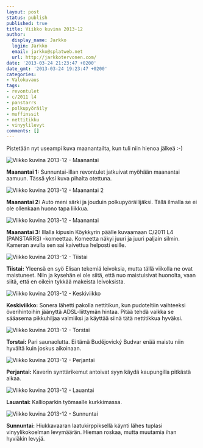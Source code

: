 ```yaml
---
layout: post
status: publish
published: true
title: Viikko kuvina 2013-12
author:
  display_name: Jarkko
  login: Jarkko
  email: jarkko@splatweb.net
  url: http://jarkkotervonen.com/
date: '2013-03-24 21:23:47 +0200'
date_gmt: '2013-03-24 19:23:47 +0200'
categories:
- Valokuvaus
tags:
- revontulet
- c/2011 l4
- panstarrs
- polkupyöräily
- muffinssit
- nettitikku
- vinyylilevyt
comments: []
---
```

Pistetään nyt useampi kuva maanantailta, kun tuli niin hienoa jälkeä :-)

<amp-img alt="Viikko kuvina 2013-12 - Maanantai" src="/assets/img/posts/2013-10-02-revontulet-kempele.jpg" layout="responsive" width="4" height="3">
  <noscript><img alt="Viikko kuvina 2013-12 - Maanantai" src="/assets/img/posts/2013-10-02-revontulet-kempele.jpg" /></noscript>
</amp-img>

__Maanantai 1:__ Sunnuntai-illan revontulet jatkuivat myöhään maanantai aamuun. Tässä yksi kuva pihalta otettuna.

<amp-img alt="Viikko kuvina 2013-12 - Maanantai 2" src="/assets/img/posts/2013-12-ma.jpg" layout="responsive" width="4" height="3">
  <noscript><img alt="Viikko kuvina 2013-12 - Maanantai 2" src="/assets/img/posts/2013-12-ma.jpg" /></noscript>
</amp-img>

__Maanantai 2:__ Auto meni särki ja jouduin polkupyöräilijäksi. Tällä ilmalla se ei ole ollenkaan huono tapa liikkua.

<amp-img alt="Viikko kuvina 2013-12 - Maanantai" src="/assets/img/posts/c-2011-l4-anstarrs-1.jpg" layout="responsive" width="4" height="3">
  <noscript><img alt="Viikko kuvina 2013-12 - Maanantai" src="/assets/img/posts/c-2011-l4-anstarrs-1.jpg" /></noscript>
</amp-img>

__Maanantai 3:__ Illalla kipusin Köykkyrin päälle kuvaamaan C/2011 L4 (PANSTARRS) -komeettaa. Komeetta näkyi juuri ja juuri paljain silmin. Kameran avulla sen sai kaivettua helposti esille.</p>

<amp-img alt="Viikko kuvina 2013-12 - Tiistai" src="/assets/img/posts/2013-12-ti.jpg" layout="responsive" width="4" height="3">
  <noscript><img alt="Viikko kuvina 2013-12 - Tiistai" src="/assets/img/posts/2013-12-ti.jpg" /></noscript>
</amp-img>

__Tiistai:__ Yleensä en syö Elisan tekemiä leivoksia, mutta tällä viikolla ne ovat maistuneet. Niin ja kysehän ei ole siitä, että nuo maistuisivat huonolta, vaan siitä, että en oikein tykkää makeista leivoksista.

<amp-img alt="Viikko kuvina 2013-12 - Keskiviikko" src="/assets/img/posts/2013-12-ke.jpg" layout="responsive" width="4" height="3">
  <noscript><img alt="Viikko kuvina 2013-12 - Keskiviikko" src="/assets/img/posts/2013-12-ke.jpg" /></noscript>
</amp-img>

__Keskiviikko:__ Sonera lähetti pakolla nettitikun, kun pudoteltiin vaihteeksi överihintoihin jäänyttä ADSL-liittymän hintaa. Pitää tehdä vaikka se sääasema pikkuhiljaa valmiiksi ja käyttää siinä tätä nettitikkua hyväksi.

<amp-img alt="Viikko kuvina 2013-12 - Torstai" src="/assets/img/posts/2013-12-to.jpg" layout="responsive" width="4" height="3">
  <noscript><img alt="Viikko kuvina 2013-12 - Torstai" src="/assets/img/posts/2013-12-to.jpg" /></noscript>
</amp-img>

__Torstai:__ Pari saunaolutta. Ei tämä Budějovický Budvar enää maistu niin hyvältä kuin joskus aikoinaan.

<amp-img alt="Viikko kuvina 2013-12 - Perjantai" src="/assets/img/posts/2013-12-pe.jpg" layout="responsive" width="4" height="3">
  <noscript><img alt="Viikko kuvina 2013-12 - Perjantai" src="/assets/img/posts/2013-12-pe.jpg" /></noscript>
</amp-img>

__Perjantai:__ Kaverin synttärikemut antoivat syyn käydä kaupungilla pitkästä aikaa.

<amp-img alt="Viikko kuvina 2013-12 - Lauantai" src="/assets/img/posts/2013-12-la.jpg" layout="responsive" width="4" height="3">
  <noscript><img alt="Viikko kuvina 2013-12 - Lauantai" src="/assets/img/posts/2013-12-la.jpg" /></noscript>
</amp-img>

__Lauantai:__ Kallioparkin työmaalle kurkkimassa.

<amp-img alt="Viikko kuvina 2013-12 - Sunnuntai" src="/assets/img/posts/2013-12-su.jpg" layout="responsive" width="4" height="3">
  <noscript><img alt="Viikko kuvina 2013-12 - Sunnuntai" src="/assets/img/posts/2013-12-su.jpg" /></noscript>
</amp-img>

__Sunnuntai:__ Hiukkavaaran laatukirppiksellä käynti lähes tuplasi vinyylikokoelman levymäärän. Hieman roskaa, mutta muutamia ihan hyviäkin levyjä.
